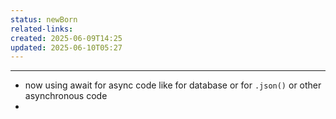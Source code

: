 ```yaml
---
status: newBorn
related-links: 
created: 2025-06-09T14:25
updated: 2025-06-10T05:27
---
```

---

- now using await for async code like for database or for `.json()` or other asynchronous code
- 
